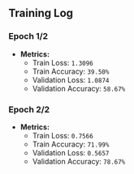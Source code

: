 ## Training Log

### Epoch 1/2
- **Metrics:**
  - Train Loss: `1.3096`
  - Train Accuracy: `39.50%`
  - Validation Loss: `1.0874`
  - Validation Accuracy: `58.67%`

### Epoch 2/2
- **Metrics:**
  - Train Loss: `0.7566`
  - Train Accuracy: `71.99%`
  - Validation Loss: `0.5657`
  - Validation Accuracy: `78.67%`
